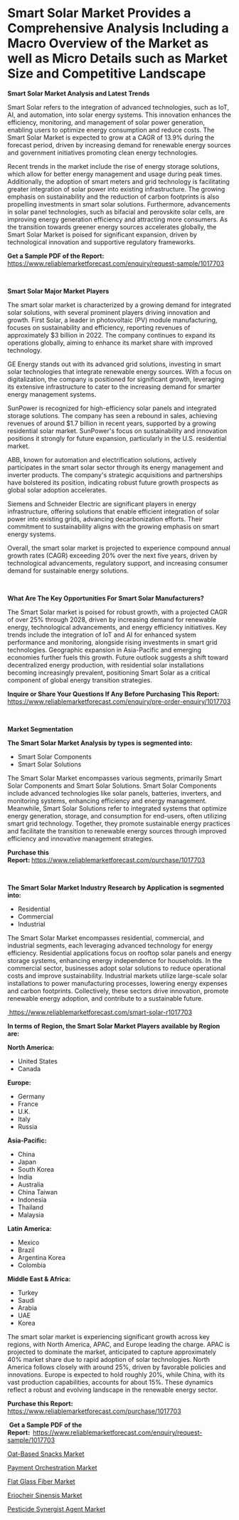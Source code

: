 <p><h1>Smart Solar Market Provides a Comprehensive Analysis Including a Macro Overview of the Market as well as Micro Details such as Market Size and Competitive Landscape</h1></p><p><strong>Smart Solar Market Analysis and Latest Trends</strong></p>
<p><p>Smart Solar refers to the integration of advanced technologies, such as IoT, AI, and automation, into solar energy systems. This innovation enhances the efficiency, monitoring, and management of solar power generation, enabling users to optimize energy consumption and reduce costs. The Smart Solar Market is expected to grow at a CAGR of 13.9% during the forecast period, driven by increasing demand for renewable energy sources and government initiatives promoting clean energy technologies. </p><p>Recent trends in the market include the rise of energy storage solutions, which allow for better energy management and usage during peak times. Additionally, the adoption of smart meters and grid technology is facilitating greater integration of solar power into existing infrastructure. The growing emphasis on sustainability and the reduction of carbon footprints is also propelling investments in smart solar solutions. Furthermore, advancements in solar panel technologies, such as bifacial and perovskite solar cells, are improving energy generation efficiency and attracting more consumers. As the transition towards greener energy sources accelerates globally, the Smart Solar Market is poised for significant expansion, driven by technological innovation and supportive regulatory frameworks.</p></p>
<p><strong>Get a Sample PDF of the Report:&nbsp;</strong> <a href="https://www.reliablemarketforecast.com/enquiry/request-sample/1017703">https://www.reliablemarketforecast.com/enquiry/request-sample/1017703</a></p>
<p>&nbsp;</p>
<p><strong>Smart Solar Major Market Players</strong></p>
<p><p>The smart solar market is characterized by a growing demand for integrated solar solutions, with several prominent players driving innovation and growth. First Solar, a leader in photovoltaic (PV) module manufacturing, focuses on sustainability and efficiency, reporting revenues of approximately $3 billion in 2022. The company continues to expand its operations globally, aiming to enhance its market share with improved technology.</p><p>GE Energy stands out with its advanced grid solutions, investing in smart solar technologies that integrate renewable energy sources. With a focus on digitalization, the company is positioned for significant growth, leveraging its extensive infrastructure to cater to the increasing demand for smarter energy management systems.</p><p>SunPower is recognized for high-efficiency solar panels and integrated storage solutions. The company has seen a rebound in sales, achieving revenues of around $1.7 billion in recent years, supported by a growing residential solar market. SunPower's focus on sustainability and innovation positions it strongly for future expansion, particularly in the U.S. residential market.</p><p>ABB, known for automation and electrification solutions, actively participates in the smart solar sector through its energy management and inverter products. The company's strategic acquisitions and partnerships have bolstered its position, indicating robust future growth prospects as global solar adoption accelerates.</p><p>Siemens and Schneider Electric are significant players in energy infrastructure, offering solutions that enable efficient integration of solar power into existing grids, advancing decarbonization efforts. Their commitment to sustainability aligns with the growing emphasis on smart energy systems.</p><p>Overall, the smart solar market is projected to experience compound annual growth rates (CAGR) exceeding 20% over the next five years, driven by technological advancements, regulatory support, and increasing consumer demand for sustainable energy solutions.</p></p>
<p>&nbsp;</p>
<p><strong>What Are The Key Opportunities For Smart Solar Manufacturers?</strong></p>
<p><p>The Smart Solar market is poised for robust growth, with a projected CAGR of over 25% through 2028, driven by increasing demand for renewable energy, technological advancements, and energy efficiency initiatives. Key trends include the integration of IoT and AI for enhanced system performance and monitoring, alongside rising investments in smart grid technologies. Geographic expansion in Asia-Pacific and emerging economies further fuels this growth. Future outlook suggests a shift toward decentralized energy production, with residential solar installations becoming increasingly prevalent, positioning Smart Solar as a critical component of global energy transition strategies.</p></p>
<p><strong>Inquire or Share Your Questions If Any Before Purchasing This Report:</strong> <a href="https://www.reliablemarketforecast.com/enquiry/pre-order-enquiry/1017703">https://www.reliablemarketforecast.com/enquiry/pre-order-enquiry/1017703</a></p>
<p>&nbsp;</p>
<p><strong>Market Segmentation</strong></p>
<p><strong>The Smart Solar Market Analysis by types is segmented into:</strong></p>
<p><ul><li>Smart Solar Components</li><li>Smart Solar Solutions</li></ul></p>
<p><p>The Smart Solar Market encompasses various segments, primarily Smart Solar Components and Smart Solar Solutions. Smart Solar Components include advanced technologies like solar panels, batteries, inverters, and monitoring systems, enhancing efficiency and energy management. Meanwhile, Smart Solar Solutions refer to integrated systems that optimize energy generation, storage, and consumption for end-users, often utilizing smart grid technology. Together, they promote sustainable energy practices and facilitate the transition to renewable energy sources through improved efficiency and innovative management strategies.</p></p>
<p><strong>Purchase this Report:&nbsp;</strong><a href="https://www.reliablemarketforecast.com/purchase/1017703">https://www.reliablemarketforecast.com/purchase/1017703</a></p>
<p>&nbsp;</p>
<p><strong>The Smart Solar Market Industry Research by Application is segmented into:</strong></p>
<p><ul><li>Residential</li><li>Commercial</li><li>Industrial</li></ul></p>
<p><p>The Smart Solar Market encompasses residential, commercial, and industrial segments, each leveraging advanced technology for energy efficiency. Residential applications focus on rooftop solar panels and energy storage systems, enhancing energy independence for households. In the commercial sector, businesses adopt solar solutions to reduce operational costs and improve sustainability. Industrial markets utilize large-scale solar installations to power manufacturing processes, lowering energy expenses and carbon footprints. Collectively, these sectors drive innovation, promote renewable energy adoption, and contribute to a sustainable future.</p></p>
<p><a href="https://www.reliablemarketforecast.com/smart-solar-r1017703">&nbsp;https://www.reliablemarketforecast.com/smart-solar-r1017703</a></p>
<p><strong>In terms of Region, the Smart Solar Market Players available by Region are:</strong></p>
<p>
    <p> <strong> North America: </strong>
        <ul>
            <li>United States</li>
            <li>Canada</li>
        </ul>
        </p> 
    <p> <strong> Europe: </strong>
        <ul>
            <li>Germany</li>
            <li>France</li>
            <li>U.K.</li>
            <li>Italy</li>
            <li>Russia</li>
        </ul>
        </p> 
    <p> <strong> Asia-Pacific: </strong>
        <ul>
            <li>China</li>
            <li>Japan</li>
            <li>South Korea</li>
            <li>India</li>
            <li>Australia</li>
            <li>China Taiwan</li>
            <li>Indonesia</li>
            <li>Thailand</li>
            <li>Malaysia</li>
        </ul>
        </p> 
    <p> <strong> Latin America: </strong>
        <ul>
            <li>Mexico</li>
            <li>Brazil</li>
            <li>Argentina Korea</li>
            <li>Colombia</li>
        </ul>
        </p> 
    <p> <strong> Middle East & Africa: </strong>
        <ul>
            <li>Turkey</li>
            <li>Saudi</li>
            <li>Arabia</li>
            <li>UAE</li>
            <li>Korea</li>
        </ul>
    </p>
    </p>
<p><p>The smart solar market is experiencing significant growth across key regions, with North America, APAC, and Europe leading the charge. APAC is projected to dominate the market, anticipated to capture approximately 40% market share due to rapid adoption of solar technologies. North America follows closely with around 25%, driven by favorable policies and innovations. Europe is expected to hold roughly 20%, while China, with its vast production capabilities, accounts for about 15%. These dynamics reflect a robust and evolving landscape in the renewable energy sector.</p></p>
<p><strong>Purchase this Report: </strong><a href="https://www.reliablemarketforecast.com/purchase/1017703">https://www.reliablemarketforecast.com/purchase/1017703</a></p>
<p>&nbsp;<strong>Get a Sample PDF of the Report:&nbsp;&nbsp;</strong><a href="https://www.reliablemarketforecast.com/enquiry/request-sample/1017703">https://www.reliablemarketforecast.com/enquiry/request-sample/1017703</a></p>
<p><strong></strong></p>
<p><p><a href="https://github.com/gdfhhhj/Market-Research-Report-List-6/blob/main/oat-based-snacks-market.md">Oat-Based Snacks Market</a></p><p><a href="https://www.linkedin.com/pulse/strategic-market-insights-global-payment-orchestration-2024-jnmgf?trackingId=s3nFG88tRc2jMBP0xHnnNw%3D%3D">Payment Orchestration Market</a></p><p><a href="https://issuu.com/reportprime-2/docs/flat-glass-fiber-market-size-2030.p_3ed8426f24428f">Flat Glass Fiber Market</a></p><p><a href="https://medium.com/@bartlakin73/this-report-aims-to-deliver-an-in-depth-analysis-of-the-global-eriocheir-sinensis-market-offering-6464e35994f9">Eriocheir Sinensis Market</a></p><p><a href="https://medium.com/@peterm12562/the-pesticide-synergist-agent-market-is-anticipated-to-experience-significant-growth-with-a-2eacbb32f998">Pesticide Synergist Agent Market</a></p></p>